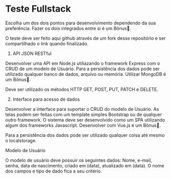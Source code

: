 # Teste Fullstack

Escolha um dos dois pontos para desenvolvimento dependendo da sua preferência. Fazer os dois integrados entre si é um Bônus🏅.

O teste deve ser feito aqui github através de um fork desse repositório e ser compartilhado o link quando finalizado.



1. API JSON RESTful

Desenvolver uma API em Node.js utiliazando o framework Express com o CRUD de um modelo de Usuário. Para a persistência dos dados pode ser utilizado qualquer banco de dados, arquivo ou memória. Utilizar MongoDB é um Bônus🏅.

Deve ser utilizado os métodos HTTP GET, POST, PUT, PATCH e DELETE.

2. Interface para acesso de dados

Desenvolver a interface para suportar o CRUD do modelo de Usuário. As telas podem ser feitas com um template simples Bootstrap ou de qualquer outro framework. O sistema deve ser desenvolvido como um SPA utilizando algum dos frameworks Javascript. Desenvolver com Vue.js é um Bônus🏅.

Para a persistência dos dados pode ser utilizado qualquer coisa até mesmo o localstorage.

Modelo de Usuário

O modelo de usuário deve possuir os seguintes dados: Nome, e-mail, senha, data de nascimento, criado em (data), atualizado em (data). O nome dos campos e tipo de dado fica a seu critério.
